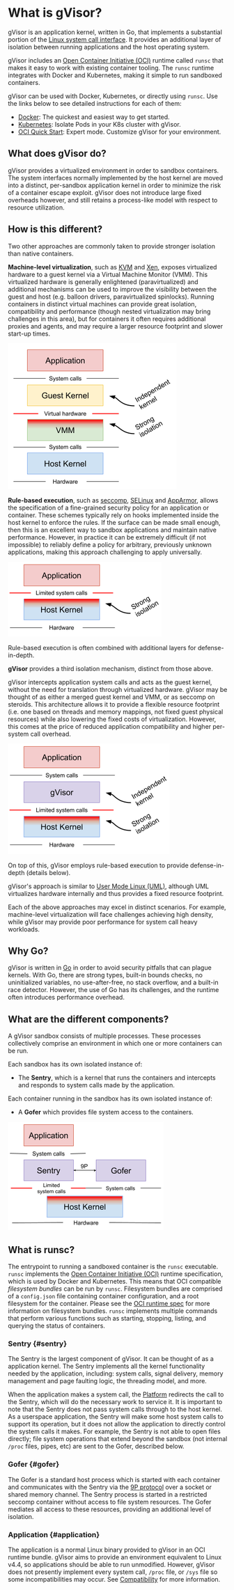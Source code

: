# What is gVisor?

gVisor is an application kernel, written in Go, that implements a substantial
portion of the [Linux system call interface][linux]. It provides an additional
layer of isolation between running applications and the host operating system.

gVisor includes an [Open Container Initiative (OCI)][oci] runtime called `runsc`
that makes it easy to work with existing container tooling. The `runsc` runtime
integrates with Docker and Kubernetes, making it simple to run sandboxed
containers.

gVisor can be used with Docker, Kubernetes, or directly using `runsc`. Use the
links below to see detailed instructions for each of them:

*   [Docker](./user_guide/quick_start/docker.md): The quickest and easiest way
    to get started.
*   [Kubernetes](./user_guide/quick_start/kubernetes.md): Isolate Pods in your
    K8s cluster with gVisor.
*   [OCI Quick Start](./user_guide/quick_start/oci.md): Expert mode. Customize
    gVisor for your environment.

## What does gVisor do?

gVisor provides a virtualized environment in order to sandbox containers. The
system interfaces normally implemented by the host kernel are moved into a
distinct, per-sandbox application kernel in order to minimize the risk of a
container escape exploit. gVisor does not introduce large fixed overheads
however, and still retains a process-like model with respect to resource
utilization.

## How is this different?

Two other approaches are commonly taken to provide stronger isolation than
native containers.

**Machine-level virtualization**, such as [KVM][kvm] and [Xen][xen], exposes
virtualized hardware to a guest kernel via a Virtual Machine Monitor (VMM). This
virtualized hardware is generally enlightened (paravirtualized) and additional
mechanisms can be used to improve the visibility between the guest and host
(e.g. balloon drivers, paravirtualized spinlocks). Running containers in
distinct virtual machines can provide great isolation, compatibility and
performance (though nested virtualization may bring challenges in this area),
but for containers it often requires additional proxies and agents, and may
require a larger resource footprint and slower start-up times.

![Machine-level virtualization](Machine-Virtualization.png "Machine-level virtualization")

**Rule-based execution**, such as [seccomp][seccomp], [SELinux][selinux] and
[AppArmor][apparmor], allows the specification of a fine-grained security policy
for an application or container. These schemes typically rely on hooks
implemented inside the host kernel to enforce the rules. If the surface can be
made small enough, then this is an excellent way to sandbox applications and
maintain native performance. However, in practice it can be extremely difficult
(if not impossible) to reliably define a policy for arbitrary, previously
unknown applications, making this approach challenging to apply universally.

![Rule-based execution](Rule-Based-Execution.png "Rule-based execution")

Rule-based execution is often combined with additional layers for
defense-in-depth.

**gVisor** provides a third isolation mechanism, distinct from those above.

gVisor intercepts application system calls and acts as the guest kernel, without
the need for translation through virtualized hardware. gVisor may be thought of
as either a merged guest kernel and VMM, or as seccomp on steroids. This
architecture allows it to provide a flexible resource footprint (i.e. one based
on threads and memory mappings, not fixed guest physical resources) while also
lowering the fixed costs of virtualization. However, this comes at the price of
reduced application compatibility and higher per-system call overhead.

![gVisor](Layers.png "gVisor")

On top of this, gVisor employs rule-based execution to provide defense-in-depth
(details below).

gVisor's approach is similar to [User Mode Linux (UML)][uml], although UML
virtualizes hardware internally and thus provides a fixed resource footprint.

Each of the above approaches may excel in distinct scenarios. For example,
machine-level virtualization will face challenges achieving high density, while
gVisor may provide poor performance for system call heavy workloads.

## Why Go?

gVisor is written in [Go][golang] in order to avoid security pitfalls that can
plague kernels. With Go, there are strong types, built-in bounds checks, no
uninitialized variables, no use-after-free, no stack overflow, and a built-in
race detector. However, the use of Go has its challenges, and the runtime often
introduces performance overhead.

## What are the different components?

A gVisor sandbox consists of multiple processes. These processes collectively
comprise an environment in which one or more containers can be run.

Each sandbox has its own isolated instance of:

*   The **Sentry**, which is a kernel that runs the containers and intercepts
    and responds to system calls made by the application.

Each container running in the sandbox has its own isolated instance of:

*   A **Gofer** which provides file system access to the containers.

![gVisor architecture diagram](Sentry-Gofer.png "gVisor architecture diagram")

## What is runsc?

The entrypoint to running a sandboxed container is the `runsc` executable.
`runsc` implements the [Open Container Initiative (OCI)][oci] runtime
specification, which is used by Docker and Kubernetes. This means that OCI
compatible _filesystem bundles_ can be run by `runsc`. Filesystem bundles are
comprised of a `config.json` file containing container configuration, and a root
filesystem for the container. Please see the [OCI runtime spec][runtime-spec]
for more information on filesystem bundles. `runsc` implements multiple commands
that perform various functions such as starting, stopping, listing, and querying
the status of containers.

### Sentry {#sentry}

The Sentry is the largest component of gVisor. It can be thought of as a
application kernel. The Sentry implements all the kernel functionality needed by
the application, including: system calls, signal delivery, memory management and
page faulting logic, the threading model, and more.

When the application makes a system call, the
[Platform](./architecture_guide/platforms.md) redirects the call to the Sentry,
which will do the necessary work to service it. It is important to note that the
Sentry does not pass system calls through to the host kernel. As a userspace
application, the Sentry will make some host system calls to support its
operation, but it does not allow the application to directly control the system
calls it makes. For example, the Sentry is not able to open files directly; file
system operations that extend beyond the sandbox (not internal `/proc` files,
pipes, etc) are sent to the Gofer, described below.

### Gofer {#gofer}

The Gofer is a standard host process which is started with each container and
communicates with the Sentry via the [9P protocol][9p] over a socket or shared
memory channel. The Sentry process is started in a restricted seccomp container
without access to file system resources. The Gofer mediates all access to these
resources, providing an additional level of isolation.

### Application {#application}

The application is a normal Linux binary provided to gVisor in an OCI runtime
bundle. gVisor aims to provide an environment equivalent to Linux v4.4, so
applications should be able to run unmodified. However, gVisor does not
presently implement every system call, `/proc` file, or `/sys` file so some
incompatibilities may occur. See [Compatibility](./user_guide/compatibility.md)
for more information.

[9p]: https://en.wikipedia.org/wiki/9P_(protocol)
[apparmor]: https://wiki.ubuntu.com/AppArmor
[golang]: https://golang.org
[kvm]: https://www.linux-kvm.org
[linux]: https://en.wikipedia.org/wiki/Linux_kernel_interfaces
[oci]: https://www.opencontainers.org
[runtime-spec]: https://github.com/opencontainers/runtime-spec
[seccomp]: https://www.kernel.org/doc/Documentation/prctl/seccomp_filter.txt
[selinux]: https://selinuxproject.org
[uml]: http://user-mode-linux.sourceforge.net/
[xen]: https://www.xenproject.org
